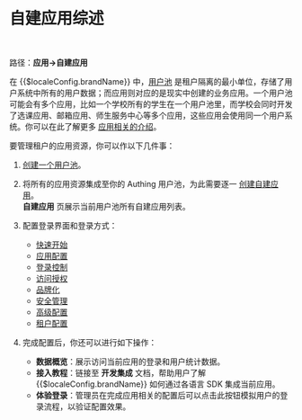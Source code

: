 # 自建应用综述
​
<LastUpdated/>

路径：**应用->自建应用**

在 {{$localeConfig.brandName}} 中，[用户池](/concepts/user-pool.md) 是租户隔离的最小单位，存储了用户系统中所有的用户数据；而应用则对应的是现实中创建的业务应用。一个用户池可能会有多个应用，比如一个学校所有的学生在一个用户池里，而学校会同时开发了选课应用、邮箱应用、师生服务中心等多个应用，这些应用会使用同一个用户系统。你可以在此了解更多 [应用相关的介绍](/concepts/application.md)。

要管理租户的应用资源，你可以作以下几件事：

1. [创建一个用户池](/guides/basics/authenticate-first-user/use-hosted-login-page.md#创建一个用户池)。

2. 将所有的应用资源集成至你的 Authing 用户池，为此需要逐一 [创建自建应用](/guides/app-new/create-app/create-app.md)。</br>**自建应用** 页展示当前用户池所有自建应用列表。

3. 配置登录界面和登录方式：
    * [快速开始](/guides/app-new/create-app/quick-start.md)
    * [应用配置](/guides/app-new/create-app/app-configuration.md)
    * [登录控制](/guides/app-new/create-app/login-control.md)
    * [访问授权](/guides/app-new/create-app/application-access-control.md)
    * [品牌化](/guides/app-new/create-app/customize-guard.md)
    * [安全管理](/guides/app-new/create-app/security-management.md)
    * [高级配置](/guides/app-new/create-app/advanced-settings.md)
    * [租户配置](/guides/app-new/create-app/tenant-config.md)
​
4. 完成配置后，你还可以进行如下操作：​
    * **数据概览**：展示访问当前应用的登录和用户统计数据。​
    * **接入教程**：链接至 **开发集成** 文档，帮助用户了解 {{$localeConfig.brandName}} 如何通过各语言 SDK 集成当前应用。​
    * **体验登录**：管理员在完成应用相关的配置后可以点击此按钮模拟用户的登录流程，以验证配置效果。